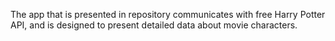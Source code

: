 The app that is presented in repository communicates with free Harry Potter API, and is designed to present detailed data about movie characters.
